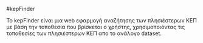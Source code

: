 #kepFinder

To kepFinder είναι μια web εφαρμογή αναζήτησης των πλησιέστερων KΕΠ με βάση την τοποθεσία που βρίσκεται ο χρήστης, χρησιμοποιόντας τις τοποθεσίες των πλησιέστερων ΚΕΠ απο το ανάλογο dataset.